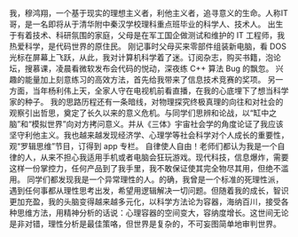 我，穆鸿翔，一个基于现实的理想主义者，利他主义者，追寻意义的生命。人称IT哥，是一名即将从于清华附中秦汉学校理科重点班毕业的科学人、技术人。
出生于有着技术、科研氛围的家庭，父母是在军工国企做测试和维护的 IT 工程师，我热爱科学，是代码世界的原住民。
刚记事时父母买来零部件组装新电脑，看 DOS 光标在屏幕上飞跃，从此，我对计算机科学着了迷。订阅杂志，购买书籍，泡论坛，搜慕课，凌晨看微软发布会代码的悦动，深夜练 C++ 算法 Bug 的飘忽。
兴趣的能量加上刻意练习的高效方法，首先给我带来了信息技术竞赛的奖项。
另一方面，当年杨利伟上天，全家人守在电视机前看直播，在我的心底埋下了想当科学家的种子。
我的思路历程还有一条暗线，对物理探究终极真理的向往和对社会的观察引出哲思，奠定了长久以来的意义危机。与同学们思辨和论战，以“缸中之脑”和“模拟世界”向对方拷问意义。并从《三体》宇宙社会学的角度论证了我应该坚守利他主义。我也越来越发现经济学、心理学等社会科学对个人成长的重要性，观“罗辑思维”节目，订得到 app 专栏。
自律使人自由！老师们都认为我是一个自律的人，从来不担心我适用手机或者电脑会狂玩游戏。现代科技，信息爆炸，需要这样一份掌控力，任何产品到了我手里，我不敢保证使其完全物尽其用，但绝不滥用。
同学们都发现我是一个异常理性的人。的确，我曾是一个标准的死理性派，遇到任何事都从理性思考出发，希望用逻辑解决一切问题。但随着我的成长，智识更加充盈，我的头脑变得越来越多元化，以科学方法论为容器，海纳百川，接受各种思维方法，用精神分析的话说：心理容器的空间变大，容纳度增长。这世间无论是非对错，理性分析是最佳策咯，但世界是复杂的，不可妄图简单地审判世界。
